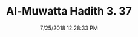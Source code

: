 ---
title        : "Al-Muwatta Hadith 3. 37"
date         : 7/25/2018 12:28:33 PM
draft        : false
type         : "hadith"
layout       : "hadith"
BookCode     : "AMH"
VolumeNumber : "3"
HadithNumber : "37"
categories  :  ["Prayer - Recitation in the Subh Prayer"]
---